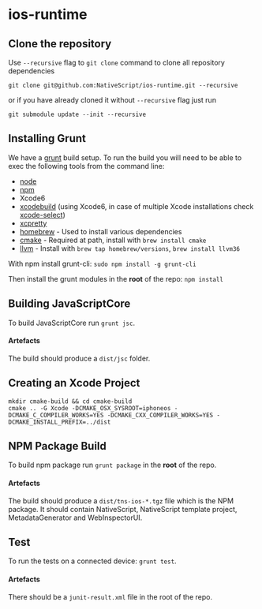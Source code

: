 # ios-runtime

## Clone the repository
Use `--recursive` flag to `git clone` command to clone all repository dependencies

```
git clone git@github.com:NativeScript/ios-runtime.git --recursive
```
or if you have already cloned it without `--recursive` flag just run

```
git submodule update --init --recursive
```

## Installing Grunt
We have a [grunt](http://gruntjs.com) build setup. To run the build you will need to be able to exec the following tools from the command line:
 - [node](http://nodejs.org)
 - [npm](http://npmjs.org)
 - Xcode6
 - [xcodebuild](https://developer.apple.com/library/mac/documentation/Darwin/Reference/ManPages/man1/xcodebuild.1.html) (using Xcode6, in case of multiple Xcode installations check [xcode-select](https://developer.apple.com/library/mac/documentation/Darwin/Reference/ManPages/man1/xcode-select.1.html))
 - [xcpretty](https://github.com/supermarin/xcpretty)
 - [homebrew](http://brew.sh/) - Used to install various dependencies
 - [cmake](http://www.cmake.org/) - Required at path, install with `brew install cmake`
 - [llvm](http://llvm.org/) - Install with `brew tap homebrew/versions`, `brew install llvm36`

With npm install grunt-cli:
`sudo npm install -g grunt-cli`

Then install the grunt modules in the **root** of the repo:
`npm install`

## Building JavaScriptCore
To build JavaScriptCore run `grunt jsc`.

#### Artefacts
The build should produce a `dist/jsc` folder.

## Creating an Xcode Project
```shell
mkdir cmake-build && cd cmake-build
cmake .. -G Xcode -DCMAKE_OSX_SYSROOT=iphoneos -DCMAKE_C_COMPILER_WORKS=YES -DCMAKE_CXX_COMPILER_WORKS=YES -DCMAKE_INSTALL_PREFIX=../dist
```

## NPM Package Build
To build npm package run `grunt package` in the **root** of the repo.

#### Artefacts
The build should produce a `dist/tns-ios-*.tgz` file which is the NPM package. It should contain NativeScript, NativeScript template project, MetadataGenerator and WebInspectorUI.

## Test
To run the tests on a connected device: `grunt test`.

#### Artefacts
There should be a `junit-result.xml` file in the root of the repo.
